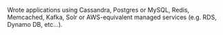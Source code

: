 Wrote applications using Cassandra, Postgres or MySQL, Redis, Memcached, Kafka, Solr or AWS-equivalent managed services (e.g. RDS, Dynamo DB, etc…).